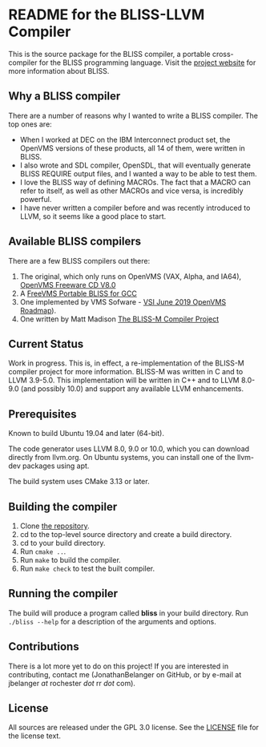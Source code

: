 README for the BLISS-LLVM Compiler
==================================

This is the source package for the BLISS compiler, a portable
cross-compiler for the BLISS programming language.
Visit the [project website](http://github.com/JonathanBelanger/blisscpp)
for more information about BLISS.

Why a BLISS compiler
--------------------

There are a number of reasons why I wanted to write a BLISS compiler.  The
top ones are:

 * When I worked at DEC on the IBM Interconnect product set, the OpenVMS versions
 of these products, all 14 of them, were written in BLISS.
 * I also wrote and SDL compiler, OpenSDL, that will eventually generate BLISS
  REQUIRE output files, and I wanted a way to be able to test them.
 * I love the BLISS way of defining MACROs.  The fact that a MACRO can refer to
 itself, as well as other MACROs and vice versa, is incredibly powerful.
 * I have never written a compiler before and was recently introduced to LLVM,
 so it seems like a good place to start.
 
 Available BLISS compilers
 -------------------------

There are a few BLISS compilers out there:

1. The original, which only runs on OpenVMS (VAX, Alpha, and IA64), [OpenVMS Freeware CD V8.0](https://www.digiater.nl/openvms/freeware/v80/bliss/)
2. A [FreeVMS Portable BLISS for GCC](http://freevms.nvg.org/pub/vms/freevms/bliss)
3. One implemented by VMS Sofware - [VSI June 2019 OpenVMS Roadmap](http://vmssoftware.com/pdfs/VSI_Roadmap_20190722.pdf)).
4. One written by Matt Madison [The BLISS-M Compiler Project](http://madisongh.github.io/blissc)

Current Status
--------------

Work in progress.  This is, in effect, a re-implementation of the BLISS-M compiler
project for more information.  BLISS-M was written in C and to LLVM 3.9-5.0.  This
implementation will be written in C++ and to LLVM 8.0-9.0 (and possibly 10.0) and
support any available LLVM enhancements.

Prerequisites
-------------

Known to build Ubuntu 19.04 and later (64-bit).

The code generator uses LLVM 8.0, 9.0 or 10.0, which you can download
directly from llvm.org.  On Ubuntu systems, you can install one
of the llvm-dev packages using apt.

The build system uses CMake 3.13 or later.

Building the compiler
---------------------

1. Clone [the repository](https://github.com/JonathanBelanger/blisscpp.git).
2. cd to the top-level source directory and create a build directory.
3. cd to your build directory.
4. Run `cmake ..`.
5. Run `make` to build the compiler.
6. Run `make check` to test the built compiler.


Running the compiler
--------------------

The build will produce a program called **bliss** in your build
directory.  Run `./bliss --help` for a description of the arguments
and options.


Contributions
-------------

There is a lot more yet to do on this project!  If you are interested
in contributing, contact me (JonathanBelanger on GitHub, or by e-mail at
jbelanger _at_ rochester _dot_ rr _dot_ com).

License
-------
All sources are released under the GPL 3.0 license.  See the
[LICENSE](https://github.com/JonathanBelanger/blisscpp/blob/master/LICENSE)
file for the license text.
